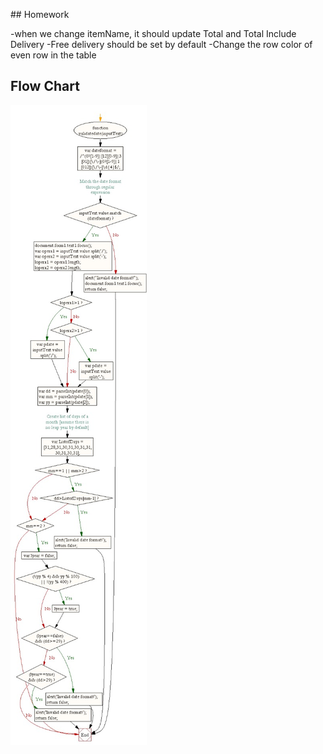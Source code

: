 ## Homework

-when we change itemName, it should update Total and Total Include Delivery
-Free delivery should be set by default
-Change the row color of even row in the table

## Flow Chart

![alt text](./images/flow-chart.jpeg)
